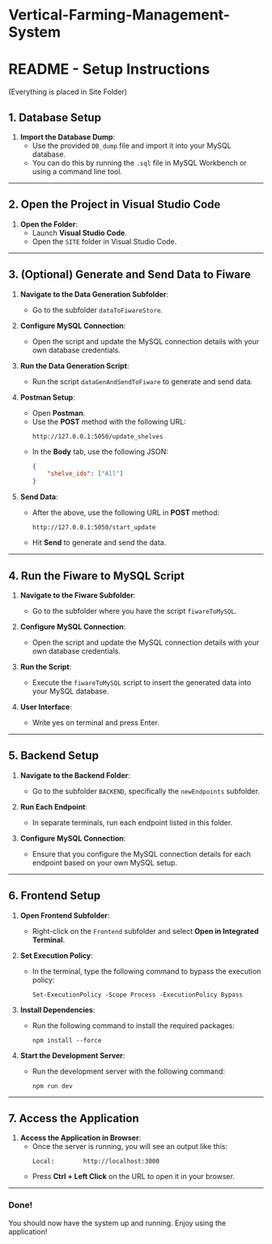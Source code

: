 # Vertical-Farming-Management-System

# README - Setup Instructions

(Everything is placed in Site Folder)

## 1. Database Setup

1. **Import the Database Dump**:
   - Use the provided `DB_dump` file and import it into your MySQL database.
   - You can do this by running the `.sql` file in MySQL Workbench or using a command line tool.

---

## 2. Open the Project in Visual Studio Code

1. **Open the Folder**:
   - Launch **Visual Studio Code**.
   - Open the `SITE` folder in Visual Studio Code.

---

## 3. (Optional) Generate and Send Data to Fiware

1. **Navigate to the Data Generation Subfolder**:
   - Go to the subfolder `dataToFiwareStore`.

2. **Configure MySQL Connection**:
   - Open the script and update the MySQL connection details with your own database credentials.

3. **Run the Data Generation Script**:
   - Run the script `dataGenAndSendToFiware` to generate and send data.

4. **Postman Setup**:
   - Open **Postman**.
   - Use the **POST** method with the following URL:
     ```
     http://127.0.0.1:5050/update_shelves
     ```
   - In the **Body** tab, use the following JSON:
     ```json
     {
         "shelve_ids": ["All"]
     }
     ```

5. **Send Data**:
   - After the above, use the following URL in **POST** method:
     ```
     http://127.0.0.1:5050/start_update
     ```
   - Hit **Send** to generate and send the data.

---

## 4. Run the Fiware to MySQL Script

1. **Navigate to the Fiware Subfolder**:
   - Go to the subfolder where you have the script `fiwareToMySQL`.

2. **Configure MySQL Connection**:
   - Open the script and update the MySQL connection details with your own database credentials.

3. **Run the Script**:
   - Execute the `fiwareToMySQL` script to insert the generated data into your MySQL database.

4. **User Interface**:
   - Write yes on terminal and press Enter.

---

## 5. Backend Setup

1. **Navigate to the Backend Folder**:
   - Go to the subfolder `BACKEND`, specifically the `newEndpoints` subfolder.

2. **Run Each Endpoint**:
   - In separate terminals, run each endpoint listed in this folder.

3. **Configure MySQL Connection**:
   - Ensure that you configure the MySQL connection details for each endpoint based on your own MySQL setup.

---

## 6. Frontend Setup

1. **Open Frontend Subfolder**:
   - Right-click on the `Frontend` subfolder and select **Open in Integrated Terminal**.

2. **Set Execution Policy**:
   - In the terminal, type the following command to bypass the execution policy:
     ```
     Set-ExecutionPolicy -Scope Process -ExecutionPolicy Bypass
     ```

3. **Install Dependencies**:
   - Run the following command to install the required packages:
     ```
     npm install --force
     ```

4. **Start the Development Server**:
   - Run the development server with the following command:
     ```
     npm run dev
     ```

---

## 7. Access the Application

1. **Access the Application in Browser**:
   - Once the server is running, you will see an output like this:
     ```
     Local:        http://localhost:3000
     ```
   - Press **Ctrl + Left Click** on the URL to open it in your browser.

---

### Done!

You should now have the system up and running. Enjoy using the application!
